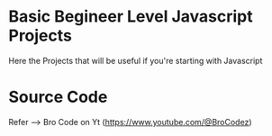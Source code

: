 
# Basic Begineer Level Javascript Projects

Here the Projects that will be useful if you're starting with Javascript 

# Source Code
Refer --> Bro Code on Yt (https://www.youtube.com/@BroCodez)



